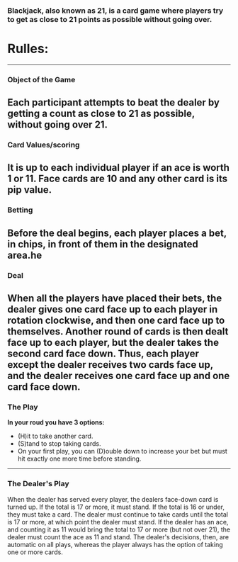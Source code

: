 ### Blackjack, also known as 21, is a card game where players try to get as close to 21 points as possible without going over.

# Rulles:
---
### Object of the Game

Each participant attempts to beat the dealer by getting a count as close to 21 as possible, without going over 21.
---
### Card Values/scoring

It is up to each individual player if an ace is worth 1 or 11. Face cards are 10 and any other card is its pip value.
---
### Betting

Before the deal begins, each player places a bet, in chips, in front of them in the designated area.he 
---
### Deal

When all the players have placed their bets, the dealer gives one card face up to each player in rotation clockwise, and then one card face up to themselves. Another round of cards is then dealt face up to each player, but the dealer takes the second card face down. Thus, each player except the dealer receives two cards face up, and the dealer receives one card face up and one card face down.
---
### The Play

**In your roud you have 3 options:**
- (H)it to take another card.
- (S)tand to stop taking cards.
- On your first play, you can (D)ouble down to increase your bet but must hit exactly one more time before standing.
---
### The Dealer's Play

When the dealer has served every player, the dealers face-down card is turned up. If the total is 17 or more, it must stand. If the total is 16 or under, they must take a card. The dealer must continue to take cards until the total is 17 or more, at which point the dealer must stand. If the dealer has an ace, and counting it as 11 would bring the total to 17 or more (but not over 21), the dealer must count the ace as 11 and stand. The dealer's decisions, then, are automatic on all plays, whereas the player always has the option of taking one or more cards.
